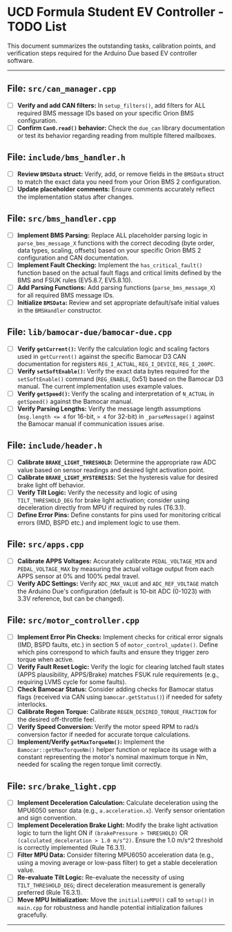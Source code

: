# UCD Formula Student EV Controller - TODO List

This document summarizes the outstanding tasks, calibration points, and verification steps required for the Arduino Due based EV controller software.

---

## File: `src/can_manager.cpp`

- [ ] **Verify and add CAN filters:** In `setup_filters()`, add filters for ALL required BMS message IDs based on your specific Orion BMS configuration.
- [ ] **Confirm `Can0.read()` behavior:** Check the `due_can` library documentation or test its behavior regarding reading from multiple filtered mailboxes.

## File: `include/bms_handler.h`

- [ ] **Review `BMSData` struct:** Verify, add, or remove fields in the `BMSData` struct to match the exact data you need from your Orion BMS 2 configuration.
- [ ] **Update placeholder comments:** Ensure comments accurately reflect the implementation status after changes.

## File: `src/bms_handler.cpp`

- [ ] **Implement BMS Parsing:** Replace ALL placeholder parsing logic in `parse_bms_message_X` functions with the correct decoding (byte order, data types, scaling, offsets) based on your specific Orion BMS 2 configuration and CAN documentation.
- [ ] **Implement Fault Checking:** Implement the `has_critical_fault()` function based on the actual fault flags and critical limits defined by the BMS and FSUK rules (EV5.8.7, EV5.8.10).
- [ ] **Add Parsing Functions:** Add parsing functions (`parse_bms_message_X`) for all required BMS message IDs.
- [ ] **Initialize `BMSData`:** Review and set appropriate default/safe initial values in the `BMSHandler` constructor.

## File: `lib/bamocar-due/bamocar-due.cpp`

- [ ] **Verify `getCurrent()`:** Verify the calculation logic and scaling factors used in `getCurrent()` against the specific Bamocar D3 CAN documentation for registers `REG_I_ACTUAL`, `REG_I_DEVICE`, `REG_I_200PC`.
- [ ] **Verify `setSoftEnable()`:** Verify the exact data bytes required for the `setSoftEnable()` command (`REG_ENABLE`, 0x51) based on the Bamocar D3 manual. The current implementation uses example values.
- [ ] **Verify `getSpeed()`:** Verify the scaling and interpretation of `N_ACTUAL` in `getSpeed()` against the Bamocar manual.
- [ ] **Verify Parsing Lengths:** Verify the message length assumptions (`msg.length <= 4` for 16-bit, `> 4` for 32-bit) in `_parseMessage()` against the Bamocar manual if communication issues arise.

## File: `include/header.h`

- [ ] **Calibrate `BRAKE_LIGHT_THRESHOLD`:** Determine the appropriate raw ADC value based on sensor readings and desired light activation point.
- [ ] **Calibrate `BRAKE_LIGHT_HYSTERESIS`:** Set the hysteresis value for desired brake light off behavior.
- [ ] **Verify Tilt Logic:** Verify the necessity and logic of using `TILT_THRESHOLD_DEG` for brake light activation; consider using deceleration directly from MPU if required by rules (T6.3.1).
- [ ] **Define Error Pins:** Define constants for pins used for monitoring critical errors (IMD, BSPD etc.) and implement logic to use them.

## File: `src/apps.cpp`

- [ ] **Calibrate APPS Voltages:** Accurately calibrate `PEDAL_VOLTAGE_MIN` and `PEDAL_VOLTAGE_MAX` by measuring the actual voltage output from each APPS sensor at 0% and 100% pedal travel.
- [ ] **Verify ADC Settings:** Verify `ADC_MAX_VALUE` and `ADC_REF_VOLTAGE` match the Arduino Due's configuration (default is 10-bit ADC (0-1023) with 3.3V reference, but can be changed).

## File: `src/motor_controller.cpp`

- [ ] **Implement Error Pin Checks:** Implement checks for critical error signals (IMD, BSPD faults, etc.) in section 5 of `motor_control_update()`. Define which pins correspond to which faults and ensure they trigger zero torque when active.
- [ ] **Verify Fault Reset Logic:** Verify the logic for clearing latched fault states (APPS plausibility, APPS/Brake) matches FSUK rule requirements (e.g., requiring LVMS cycle for some faults).
- [ ] **Check Bamocar Status:** Consider adding checks for Bamocar status flags (received via CAN using `bamocar.getStatus()`) if needed for safety interlocks.
- [ ] **Calibrate Regen Torque:** Calibrate `REGEN_DESIRED_TORQUE_FRACTION` for the desired off-throttle feel.
- [ ] **Verify Speed Conversion:** Verify the motor speed RPM to rad/s conversion factor if needed for accurate torque calculations.
- [ ] **Implement/Verify `getMaxTorqueNm()`:** Implement the `Bamocar::getMaxTorqueNm()` helper function or replace its usage with a constant representing the motor's nominal maximum torque in Nm, needed for scaling the regen torque limit correctly.

## File: `src/brake_light.cpp`

- [ ] **Implement Deceleration Calculation:** Calculate deceleration using the MPU6050 sensor data (e.g., `a.acceleration.x`). Verify sensor orientation and sign convention.
- [ ] **Implement Deceleration Brake Light:** Modify the brake light activation logic to turn the light ON if `(brakePressure > THRESHOLD)` OR `(calculated_deceleration > 1.0 m/s^2)`. Ensure the 1.0 m/s^2 threshold is correctly implemented (Rule T6.3.1).
- [ ] **Filter MPU Data:** Consider filtering MPU6050 acceleration data (e.g., using a moving average or low-pass filter) to get a stable deceleration value.
- [ ] **Re-evaluate Tilt Logic:** Re-evaluate the necessity of using `TILT_THRESHOLD_DEG`; direct deceleration measurement is generally preferred (Rule T6.3.1).
- [ ] **Move MPU Initialization:** Move the `initializeMPU()` call to `setup()` in `main.cpp` for robustness and handle potential initialization failures gracefully.

---
